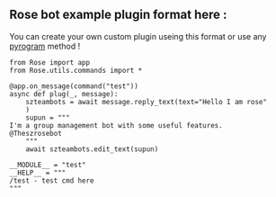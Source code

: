 ## Rose bot example plugin format here :
You can create your own custom plugin useing this format or use any [pyrogram](http://pyrogram.org) method !


```
from Rose import app
from Rose.utils.commands import *

@app.on_message(command("test"))
async def plug(_, message):
    szteambots = await message.reply_text(text="Hello I am rose"
    )
    supun = """
I'm a group management bot with some useful features.
@Theszrosebot    
    """
    await szteambots.edit_text(supun)

__MODULE__ = "test"
__HELP__ = """  
/test - test cmd here
"""
```

